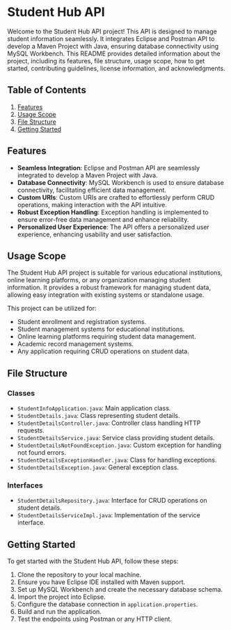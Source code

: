 # Student Hub API

Welcome to the Student Hub API project! This API is designed to manage student information seamlessly. It integrates Eclipse and Postman API to develop a Maven Project with Java, ensuring database connectivity using MySQL Workbench. This README provides detailed information about the project, including its features, file structure, usage scope, how to get started, contributing guidelines, license information, and acknowledgments.

## Table of Contents

1. [Features](#features)
2. [Usage Scope](#usage-scope)
3. [File Structure](#file-structure)
4. [Getting Started](#getting-started)

## Features <a name="features"></a>

- **Seamless Integration**: Eclipse and Postman API are seamlessly integrated to develop a Maven Project with Java.
- **Database Connectivity**: MySQL Workbench is used to ensure database connectivity, facilitating efficient data management.
- **Custom URIs**: Custom URIs are crafted to effortlessly perform CRUD operations, making interaction with the API intuitive.
- **Robust Exception Handling**: Exception handling is implemented to ensure error-free data management and enhance reliability.
- **Personalized User Experience**: The API offers a personalized user experience, enhancing usability and user satisfaction.

## Usage Scope <a name="usage-scope"></a>

The Student Hub API project is suitable for various educational institutions, online learning platforms, or any organization managing student information. It provides a robust framework for managing student data, allowing easy integration with existing systems or standalone usage.

This project can be utilized for:
- Student enrollment and registration systems.
- Student management systems for educational institutions.
- Online learning platforms requiring student data management.
- Academic record management systems.
- Any application requiring CRUD operations on student data.

## File Structure <a name="file-structure"></a>

### Classes
- `StudentInfoApplication.java`: Main application class.
- `StudentDetails.java`: Class representing student details.
- `StudentDetailsController.java`: Controller class handling HTTP requests.
- `StudentDetailsService.java`: Service class providing student details.
- `StudentDetailsNotFoundException.java`: Custom exception for handling not found errors.
- `StudentDetailsExceptionHandler.java`: Class for handling exceptions.
- `StudentDetailsException.java`: General exception class.

### Interfaces
- `StudentDetailsRepository.java`: Interface for CRUD operations on student details.
- `StudentDetailsServiceImpl.java`: Implementation of the service interface.

## Getting Started <a name="getting-started"></a>

To get started with the Student Hub API, follow these steps:

1. Clone the repository to your local machine.
2. Ensure you have Eclipse IDE installed with Maven support.
3. Set up MySQL Workbench and create the necessary database schema.
4. Import the project into Eclipse.
5. Configure the database connection in `application.properties`.
6. Build and run the application.
7. Test the endpoints using Postman or any HTTP client.


